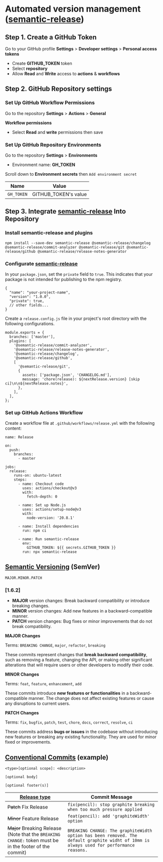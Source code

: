 # Automated version management ([semantic-release](https://github.com/semantic-release/semantic-release))

## Step 1. Create a GitHub Token
Go to your GitHub profile **Settings** > **Developer settings** > **Personal access tokens**
- Create **GITHUB_TOKEN** token
- Select **repository**
- Allow **Read** and **Write** access to **actions** & **workflows**

## Step 2. GitHub Repository settings

### Set Up GitHub Workflow Permissions

Go to the repository **Settings** > **Actions** > **General**

**Workflow permissions**

- Select **Read** and **write** permissions then save

### Set Up GitHub Repository Environments

Go to the repository **Settings** > **Environments**

- Environment name: **GH_TOKEN**

Scroll down to **Environment secrets** then `Add environment secret`

| Name | Value |
| --- | --- |
| `GH_TOKEN` | GITHUB_TOKEN's value |

## Step 3. Integrate [semantic-release](https://github.com/semantic-release/semantic-release) Into Repository
### Install semantic-release and plugins
```
npm install --save-dev semantic-release @semantic-release/changelog @semantic-release/commit-analyzer @semantic-release/git @semantic-release/github @semantic-release/release-notes-generator
```

### Configurate [semantic-release](https://github.com/semantic-release/semantic-release)

In your `package.json`, set the `private` field to `true`. This indicates that your package is not intended for publishing to the npm registry.
```
{
  "name": "your-project-name",
  "version": "1.0.0",
  "private": true,
  // other fields...
}
```

Create a `release.config.js` file in your project's root directory with the following configurations.
```
module.exports = {
  branches: ['master'],
  plugins: [
    '@semantic-release/commit-analyzer',
    '@semantic-release/release-notes-generator',
    '@semantic-release/changelog',
    '@semantic-release/github',
    [
      '@semantic-release/git',
      {
        assets: ['package.json', 'CHANGELOG.md'],
        message: 'chore(release): ${nextRelease.version} [skip ci]\n\n${nextRelease.notes}',
      },
    ],
  ],
};
```

### Set up GitHub Actions Workflow

Create a workflow file at `.github/workflows/release.yml` with the following content:
```
name: Release

on:
  push:
    branches:
      - master

jobs:
  release:
    runs-on: ubuntu-latest
    steps:
      - name: Checkout code
        uses: actions/checkout@v3
        with:
          fetch-depth: 0

      - name: Set up Node.js
        uses: actions/setup-node@v3
        with:
          node-version: '20.8.1'

      - name: Install dependencies
        run: npm ci

      - name: Run semantic-release
        env:
          GITHUB_TOKEN: ${{ secrets.GITHUB_TOKEN }}
        run: npx semantic-release
```

## [Semantic Versioning](https://semver.org/) (SemVer)

`MAJOR.MINOR.PATCH`

### [1.6.2]
- **MAJOR** version changes: Break backward compatibility or introduce breaking changes.
- **MINOR** version changes: Add new features in a backward-compatible manner.
- **PATCH** version changes: Bug fixes or minor improvements that do not break compatibility.

**MAJOR Changes**

Terms: `BREAKING CHANGE`, `major`, `refactor`, `breaking`

These commits represent changes that **break backward compatibility**, such as removing a feature, changing the API, or making other significant alterations that will require users or other developers to modify their code.

**MINOR Changes**

Terms: `feat`, `feature`, `enhancement`, `add`

These commits introduce **new features or functionalities** in a backward-compatible manner. The change does not affect existing features or cause any disruptions to current users.

**PATCH Changes**

Terms: `fix`, `bugfix`, `patch`, `test`, `chore`, `docs`, `correct`, `resolve`, `ci`

These commits address **bugs or issues** in the codebase without introducing new features or breaking any existing functionality. They are used for minor fixed or improvements.

## [Conventional Commits](https://www.conventionalcommits.org/en/v1.0.0/) (example)

```
<type>[optional scope]: <description>

[optional body]

[optional footer(s)]
```

| [Release type](https://nitayneeman.com/blog/understanding-semantic-commit-messages-using-git-and-angular/) | Commit Message |
| --- | --- |
| ~~Patch~~ Fix Release | `fix(pencil): stop graphite breaking when too much pressure applied` |
| ~~Minor~~ Feature Release | `feat(pencil): add 'graphiteWidth' option` |
| ~~Major~~ Breaking Release (Note that the `BREAKING CHANGE:` token must be in the footer of the commit) | `BREAKING CHANGE: The graphiteWidth option has been removed. The default graphite widht of 10mm is always used for performance reasons.` |
